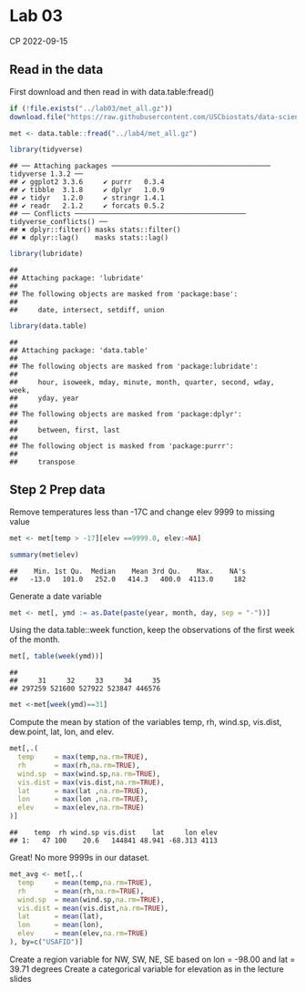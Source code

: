 Lab 03
================
CP
2022-09-15

## Read in the data

First download and then read in with data.table:fread()

``` r
if (!file.exists("../lab03/met_all.gz"))
download.file("https://raw.githubusercontent.com/USCbiostats/data-science-data/master/02_met/met_all.gz", "met_all.gz", method="libcurl", timeout = 60)
```

``` r
met <- data.table::fread("../lab4/met_all.gz")
```

``` r
library(tidyverse)
```

    ## ── Attaching packages ─────────────────────────────────────── tidyverse 1.3.2 ──
    ## ✔ ggplot2 3.3.6     ✔ purrr   0.3.4
    ## ✔ tibble  3.1.8     ✔ dplyr   1.0.9
    ## ✔ tidyr   1.2.0     ✔ stringr 1.4.1
    ## ✔ readr   2.1.2     ✔ forcats 0.5.2
    ## ── Conflicts ────────────────────────────────────────── tidyverse_conflicts() ──
    ## ✖ dplyr::filter() masks stats::filter()
    ## ✖ dplyr::lag()    masks stats::lag()

``` r
library(lubridate)
```

    ## 
    ## Attaching package: 'lubridate'
    ## 
    ## The following objects are masked from 'package:base':
    ## 
    ##     date, intersect, setdiff, union

``` r
library(data.table)
```

    ## 
    ## Attaching package: 'data.table'
    ## 
    ## The following objects are masked from 'package:lubridate':
    ## 
    ##     hour, isoweek, mday, minute, month, quarter, second, wday, week,
    ##     yday, year
    ## 
    ## The following objects are masked from 'package:dplyr':
    ## 
    ##     between, first, last
    ## 
    ## The following object is masked from 'package:purrr':
    ## 
    ##     transpose

## Step 2 Prep data

Remove temperatures less than -17C and change elev 9999 to missing value

``` r
met <- met[temp > -17][elev ==9999.0, elev:=NA]
```

``` r
summary(met$elev)
```

    ##    Min. 1st Qu.  Median    Mean 3rd Qu.    Max.    NA's 
    ##   -13.0   101.0   252.0   414.3   400.0  4113.0     182

Generate a date variable

``` r
met <- met[, ymd := as.Date(paste(year, month, day, sep = "-"))]
```

Using the data.table::week function, keep the observations of the first
week of the month.

``` r
met[, table(week(ymd))]
```

    ## 
    ##     31     32     33     34     35 
    ## 297259 521600 527922 523847 446576

``` r
met <-met[week(ymd)==31]
```

Compute the mean by station of the variables temp, rh, wind.sp,
vis.dist, dew.point, lat, lon, and elev.

``` r
met[,.(
  temp     = max(temp,na.rm=TRUE),
  rh       = max(rh,na.rm=TRUE),
  wind.sp  = max(wind.sp,na.rm=TRUE),
  vis.dist = max(vis.dist,na.rm=TRUE),
  lat      = max(lat ,na.rm=TRUE),
  lon      = max(lon ,na.rm=TRUE), 
  elev     = max(elev,na.rm=TRUE)
)]
```

    ##    temp  rh wind.sp vis.dist    lat     lon elev
    ## 1:   47 100    20.6   144841 48.941 -68.313 4113

Great! No more 9999s in our dataset.

``` r
met_avg <- met[,.(
  temp     = mean(temp,na.rm=TRUE),
  rh       = mean(rh,na.rm=TRUE),
  wind.sp  = mean(wind.sp,na.rm=TRUE),
  vis.dist = mean(vis.dist,na.rm=TRUE),
  lat      = mean(lat),
  lon      = mean(lon), 
  elev     = mean(elev,na.rm=TRUE)
), by=c("USAFID")]
```

Create a region variable for NW, SW, NE, SE based on lon = -98.00 and
lat = 39.71 degrees Create a categorical variable for elevation as in
the lecture slides
